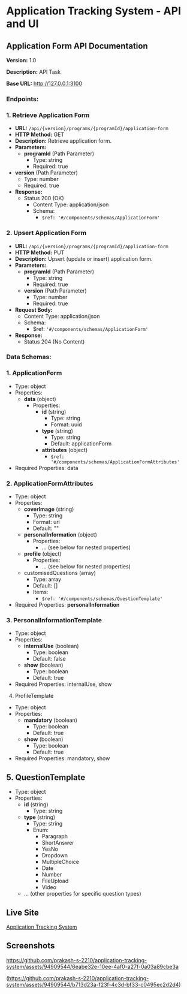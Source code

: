 # Application Tracking System - API and UI

## Application Form API Documentation

**Version:** 1.0

**Description:** API Task

**Base URL:** http://127.0.0.1:3100

### Endpoints:

### 1. Retrieve Application Form

* **URL:** `/api/{version}/programs/{programId}/application-form`
* **HTTP Method:** GET
* **Description:** Retrieve application form.
* **Parameters:**
  * **programId** (Path Parameter)
    * Type: string
    * Required: true
* **version** (Path Parameter)
  * Type: number
  * Required: true
* **Response:**
  * Status 200 (OK)
    * Content Type: application/json
    * Schema:
      * `$ref: '#/components/schemas/ApplicationForm'`
        
### 2. Upsert Application Form

* **URL:** `/api/{version}/programs/{programId}/application-form`
* **HTTP Method:** PUT
* **Description:** Upsert (update or insert) application form.
* **Parameters:**
  * **programId** (Path Parameter)
    * Type: string
    * Required: true
  * **version** (Path Parameter)
    * Type: number
    * Required: true
* **Request Body:**
  * Content Type: application/json
  * Schema:
    * $ref: `'#/components/schemas/ApplicationForm'`
* **Response:**
  * Status 204 (No Content)
 
### Data Schemas:

### 1. ApplicationForm

* Type: object
* Properties:
  * **data** (object)
    * Properties:
      * **id** (string)
        * Type: string
        * Format: uuid
      * **type** (string)
        * Type: string
        * Default: applicationForm
      * **attributes** (object)
        * `$ref: '#/components/schemas/ApplicationFormAttributes'`
* Required Properties: data
  
### 2. ApplicationFormAttributes

* Type: object
* Properties:
  * **coverImage** (string)
    * Type: string
    * Format: uri
    * Default: ""
  * **personalInformation** (object)
    * Properties:
      * ... (see below for nested properties)
  * **profile** (object)
    * Properties:
      * ... (see below for nested properties)
  * customisedQuestions (array)
    * Type: array
    * Default: []
    * Items:
      * `$ref: '#/components/schemas/QuestionTemplate'`
* Required Properties: **personalInformation**
  
### 3. PersonalInformationTemplate

* Type: object
* Properties:
  * **internalUse** (boolean)
    * Type: boolean
    * Default: false
  * **show** (boolean)
    * Type: boolean
    * Default: true
* Required Properties: internalUse, show

4. ProfileTemplate

* Type: object
* Properties:
  * **mandatory** (boolean)
    * Type: boolean
    * Default: true
  * **show** (boolean)
    * Type: boolean
    * Default: true
* Required Properties: mandatory, show

## 5. QuestionTemplate

* Type: object
* Properties:
  * **id** (string)
    * Type: string
  * **type** (string)
    * Type: string
    * Enum:
      * Paragraph
      * ShortAnswer
      * YesNo
      * Dropdown
      * MultipleChoice
      * Date
      * Number
      * FileUpload
      * Video
  * ... (other properties for specific question types)



## Live Site

  [Application Tracking System](https://ats-pro-hire.netlify.app/)

## Screenshots

https://github.com/prakash-s-2210/application-tracking-system/assets/94909544/6eabe32e-10ee-4af0-a27f-0a03a89cbe3a

(https://github.com/prakash-s-2210/application-tracking-system/assets/94909544/b713d23a-f23f-4c3d-bf33-c0495ec2d2d4)

